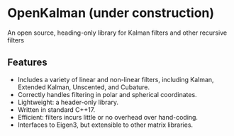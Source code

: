 # OpenKalman (under construction)
An open source, heading-only library for Kalman filters and other recursive filters

## Features
* Includes a variety of linear and non-linear filters, including Kalman, Extended Kalman, Unscented, and Cubature.
* Correctly handles filtering in polar and spherical coordinates.
* Lightweight: a header-only library.
* Written in standard C++17.
* Efficient: filters incurs little or no overhead over hand-coding.
* Interfaces to Eigen3, but extensible to other matrix libraries.
